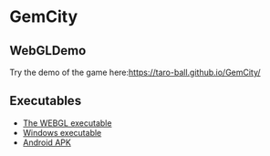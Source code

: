 # GemCity
## WebGLDemo
Try the demo of the game here:https://taro-ball.github.io/GemCity/

## Executables
- [The WEBGL executable](/docs)
- [Windows executable](GemCityWindows.zip)
- [Android APK](GemCity.apk)
